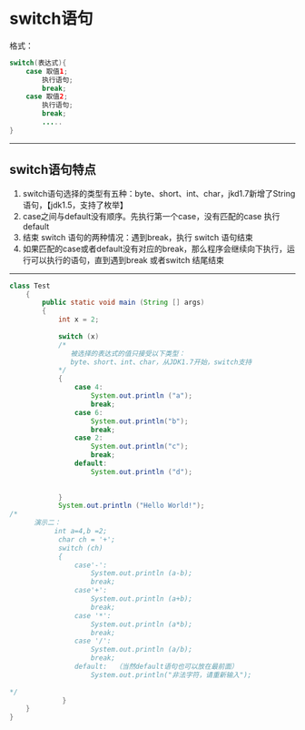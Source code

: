 # switch语句



格式：

```java
switch(表达式){
	case 取值1;
        执行语句;
        break;
    case 取值2;
        执行语句;
        break;
        .....
}
```



---

## switch语句特点

1. switch语句选择的类型有五种：byte、short、int、char，jkd1.7新增了String语句，【jdk1.5，支持了枚举】
2. case之间与default没有顺序。先执行第一个case，没有匹配的case 执行default
3. 结束 switch 语句的两种情况：遇到break，执行 switch 语句结束
4. 如果匹配的case或者default没有对应的break，那么程序会继续向下执行，运行可以执行的语句，直到遇到break 或者switch 结尾结束



---



```java
class Test
    {
        public static void main (String [] args)
        {
            int x = 2;
            
    		switch (x)
            /*
               被选择的表达式的值只接受以下类型：
               byte、short、int、char，从JDK1.7开始，switch支持		        String类型（jdk1.5，支持了枚举）
            */
            {
                case 4:
                    System.out.println ("a"); 
                    break; 
                case 6:
                    System.out.println("b");
                    break; 
                case 2:
                    System.out.println("c");
                    break; 
                default:
                    System.out.println ("d"); 
                   
                    
            }
            System.out.println ("Hello World!");
/*            
      演示二：     
           int a=4,b =2;
            char ch = '+';
            switch (ch)
            {
                case'-':
                    System.out.println (a-b);
                    break; 
                case'+':
                    System.out.println (a+b);
                    break; 
                case '*':
                    System.out.println (a*b);
                    break;
                case '/':
                    System.out.println (a/b);
                    break;
                default:  （当然default语句也可以放在最前面）
                    System.out.println("非法字符，请重新输入");
                
*/ 
             }
    }	
}
```


